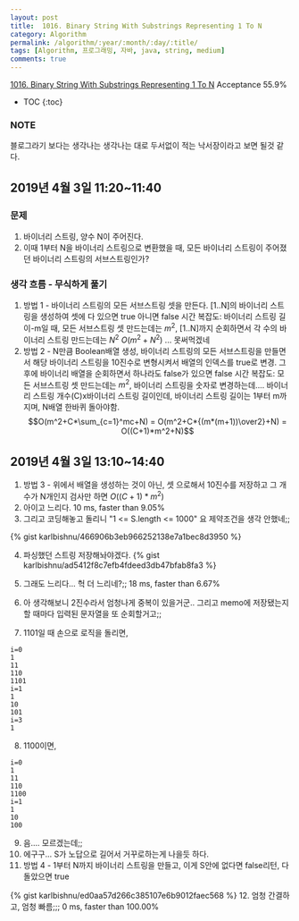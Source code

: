```yaml
---
layout: post
title:  1016. Binary String With Substrings Representing 1 To N
category: Algorithm
permalink: /algorithm/:year/:month/:day/:title/
tags: [Algorithm, 프로그래밍, 자바, java, string, medium]
comments: true
---
```

[1016. Binary String With Substrings Representing 1 To N](https://leetcode.com/problems/binary-string-with-substrings-representing-1-to-n/)
Acceptance 55.9%

* TOC
{:toc}

### NOTE
블로그라기 보다는 생각나는 생각나는 대로 두서없이 적는 낙서장이라고 보면 될것 같다.

## 2019년 4월 3일 11:20~11:40
### 문제
1. 바이너리 스트링, 양수 N이 주어진다.
2. 이때 1부터 N을 바이너리 스트링으로 변환했을 때, 모든 바이너리 스트링이 주어졌던 바이너리 스트링의 서브스트링인가?

### 생각 흐름 - 무식하게 풀기
1. 방법 1 - 바이너리 스트링의 모든 서브스트링 셋을 만든다. [1..N]의 바이너리 스트링을 생성하여 셋에 다 있으면 true 아니면 false
  시간 복잡도: 바이너리 스트링 길이-m일 때, 모든 서브스트링 셋 만드는데는 $m^2$, [1..N]까지 순회하면서 각 수의 바이너리 스트링 만드는데는 $N^2$ $O(m^2+N^2)$ ... 못써먹겠네
2. 방법 2 - N만큼 Boolean배열 생성, 바이너리 스트링의 모든 서브스트링을 만들면서 해당 바이너리 스트링을 10진수로 변형시켜서 배열의 인덱스를 true로 변경. 그 후에 바이너리 배열을 순회하면서 하나라도 false가 있으면 false
  시간 복잡도: 모든 서브스트링 셋 만드는데는 $m^2$, 바이너리 스트링을 숫자로 변경하는데.... 바이너리 스트링 개수(C)x바이너리 스트링 길이인데, 바이너리 스트링 길이는 1부터 m까지며, N배열 한바퀴 돌아야함.
  $$O(m^2+C*\sum_{c=1}^mc+N) = O(m^2+C*{(m*(m+1))\over2}+N) = O((C+1)*m^2+N)$$

## 2019년 4월 3일 13:10~14:40

1. 방법 3 - 위에서 배열을 생성하는 것이 아닌, 셋 으로해서 10진수를 저장하고 그 개수가 N개인지 검사만 하면 $O((C+1)*m^2)$
2. 아이고 느리다. 10 ms, faster than 9.05%
3. 그리고 코딩해놓고 돌리니 "1 <= S.length <= 1000" 요 제약조건을 생각 안했네;;

{% gist karlbishnu/466906b3eb966252138e7a1bec8d3950 %}

4. 파싱했던 스트링 저장해놔야겠다.
{% gist karlbishnu/ad5412f8c7efb4fdeed3db47bfab8fa3 %}

5. 그래도 느리다... 헉 더 느리네?;; 18 ms, faster than 6.67%
6. 아 생각해보니 2진수라서 엄청나게 중복이 있을거군.. 그리고 memo에 저장됐는지 할 때마다 입력된 문자열을 또 순회할거고;;
7. 1101일 때 손으로 로직을 돌리면,
```
i=0
1
11
110
1101
i=1
1
10
101
i=3
1
```
8. 1100이면,
```
i=0
1
11
110
1100
i=1
1
10
100
```
9. 음.... 모르겠는데;;
10. 에구구... S가 노답으로 길어서 거꾸로하는게 나을듯 하다.
11. 방법 4 - 1부터 N까지 바이너리 스트링을 만들고, 이게 S안에 없다면 false리턴, 다 돌았으면 true

{% gist karlbishnu/ed0aa57d266c385107e6b9012faec568 %}
12. 엄청 간결하고, 엄청 빠름;;; 0 ms, faster than 100.00%
